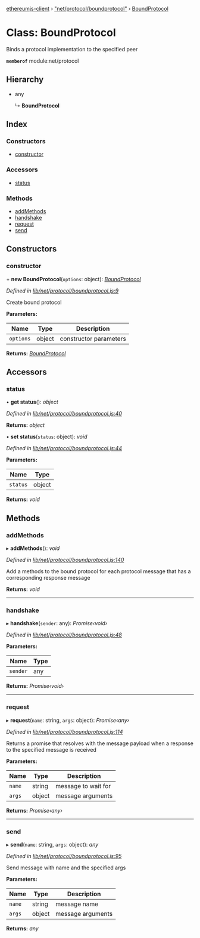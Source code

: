 [ethereumjs-client](../README.md) › ["net/protocol/boundprotocol"](../modules/_net_protocol_boundprotocol_.md) › [BoundProtocol](_net_protocol_boundprotocol_.boundprotocol.md)

# Class: BoundProtocol

Binds a protocol implementation to the specified peer

**`memberof`** module:net/protocol

## Hierarchy

* any

  ↳ **BoundProtocol**

## Index

### Constructors

* [constructor](_net_protocol_boundprotocol_.boundprotocol.md#constructor)

### Accessors

* [status](_net_protocol_boundprotocol_.boundprotocol.md#status)

### Methods

* [addMethods](_net_protocol_boundprotocol_.boundprotocol.md#addmethods)
* [handshake](_net_protocol_boundprotocol_.boundprotocol.md#handshake)
* [request](_net_protocol_boundprotocol_.boundprotocol.md#request)
* [send](_net_protocol_boundprotocol_.boundprotocol.md#send)

## Constructors

###  constructor

\+ **new BoundProtocol**(`options`: object): *[BoundProtocol](_net_protocol_boundprotocol_.boundprotocol.md)*

*Defined in [lib/net/protocol/boundprotocol.js:9](https://github.com/ethereumjs/ethereumjs-client/blob/master/lib/net/protocol/boundprotocol.js#L9)*

Create bound protocol

**Parameters:**

Name | Type | Description |
------ | ------ | ------ |
`options` | object | constructor parameters |

**Returns:** *[BoundProtocol](_net_protocol_boundprotocol_.boundprotocol.md)*

## Accessors

###  status

• **get status**(): *object*

*Defined in [lib/net/protocol/boundprotocol.js:40](https://github.com/ethereumjs/ethereumjs-client/blob/master/lib/net/protocol/boundprotocol.js#L40)*

**Returns:** *object*

• **set status**(`status`: object): *void*

*Defined in [lib/net/protocol/boundprotocol.js:44](https://github.com/ethereumjs/ethereumjs-client/blob/master/lib/net/protocol/boundprotocol.js#L44)*

**Parameters:**

Name | Type |
------ | ------ |
`status` | object |

**Returns:** *void*

## Methods

###  addMethods

▸ **addMethods**(): *void*

*Defined in [lib/net/protocol/boundprotocol.js:140](https://github.com/ethereumjs/ethereumjs-client/blob/master/lib/net/protocol/boundprotocol.js#L140)*

Add a methods to the bound protocol for each protocol message that has a
corresponding response message

**Returns:** *void*

___

###  handshake

▸ **handshake**(`sender`: any): *Promise‹void›*

*Defined in [lib/net/protocol/boundprotocol.js:48](https://github.com/ethereumjs/ethereumjs-client/blob/master/lib/net/protocol/boundprotocol.js#L48)*

**Parameters:**

Name | Type |
------ | ------ |
`sender` | any |

**Returns:** *Promise‹void›*

___

###  request

▸ **request**(`name`: string, `args`: object): *Promise‹any›*

*Defined in [lib/net/protocol/boundprotocol.js:114](https://github.com/ethereumjs/ethereumjs-client/blob/master/lib/net/protocol/boundprotocol.js#L114)*

Returns a promise that resolves with the message payload when a response
to the specified message is received

**Parameters:**

Name | Type | Description |
------ | ------ | ------ |
`name` | string | message to wait for |
`args` | object | message arguments |

**Returns:** *Promise‹any›*

___

###  send

▸ **send**(`name`: string, `args`: object): *any*

*Defined in [lib/net/protocol/boundprotocol.js:95](https://github.com/ethereumjs/ethereumjs-client/blob/master/lib/net/protocol/boundprotocol.js#L95)*

Send message with name and the specified args

**Parameters:**

Name | Type | Description |
------ | ------ | ------ |
`name` | string | message name |
`args` | object | message arguments  |

**Returns:** *any*
